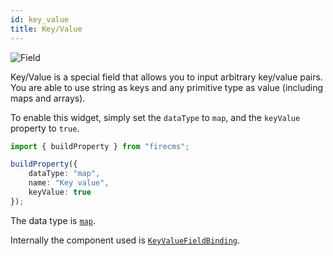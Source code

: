 ```yaml
---
id: key_value
title: Key/Value
---
```


![Field](/img/fields/KeyValue.png)

Key/Value is a special field that allows you to input arbitrary key/value pairs.
You are able to use string as keys and any primitive type as value (including maps
and arrays).

To enable this widget, simply set the `dataType` to `map`, and the `keyValue` property
to `true`.

```typescript jsx
import { buildProperty } from "firecms";

buildProperty({
    dataType: "map",
    name: "Key value",
    keyValue: true
});
```

The data type is [`map`](../config/map).

Internally the component used
is [`KeyValueFieldBinding`](../../api/functions/KeyValueFieldBinding).

